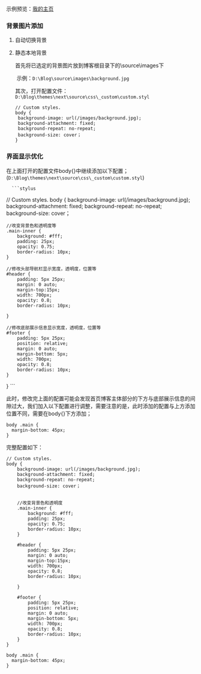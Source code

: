 示例预览：[我的主页](http://zsy.xyz/)

### 背景图片添加

1. 自动切换背景

2. 静态本地背景

   首先将已选定的背景图片放到博客根目录下的\source\images下

   ​	示例：`D:\Blog\source\images\background.jpg`

   其次，打开配置文件：`D:\Blog\themes\next\source\css\_custom\custom.styl`

   ```stylus
   // Custom styles.
   body { 
   	background-image: url(/images/background.jpg);
   	background-attachment: fixed;
   	background-repeat: no-repeat;
   	background-size: cover；
   }
   ```

### 界面显示优化

在上面打开的配置文件body{}中继续添加以下配置；(`D:\Blog\themes\next\source\css\_custom\custom.styl`)

      ```stylus
// Custom styles.
body { 
	background-image: url(/images/background.jpg);
	background-attachment: fixed;
	background-repeat: no-repeat;
	background-size: cover；
    
	//改变背景色和透明度等
	.main-inner {
		background: #fff;
		padding: 25px;
		opacity: 0.75;
		border-radius: 10px;
	}
	
    //修改头部导航栏显示宽度，透明度，位置等
	#header {
	    padding: 5px 25px;
		margin: 0 auto;
		margin-top:15px;
		width: 700px;
		opacity: 0.8;
		border-radius: 10px;
		
	}
	
    //修改底部展示信息显示宽度，透明度，位置等
	#footer {
		padding: 5px 25px;
		position: relative;
		margin: 0 auto;
		margin-bottom: 5px;
		width: 700px;
		opacity: 0.8;
		border-radius: 10px;
	}
}
      ```

此时，修改完上面的配置可能会发现首页博客主体部分的下方与底部展示信息的间隙过大，我们加入以下配置进行调整，需要注意的是，此时添加的配置与上方添加位置不同，需要在body{}下方添加；

```stylus
body .main {
  margin-bottom: 45px;
}
```

完整配置如下：

```stylus
// Custom styles.
body { 
	background-image: url(/images/background.jpg);
	background-attachment: fixed;
	background-repeat: no-repeat;
	background-size: cover；
	
	
	//改变背景色和透明度
	.main-inner {
		background: #fff;
		padding: 25px;
		opacity: 0.75;
		border-radius: 10px;
	}
	
	#header {
	    padding: 5px 25px;
		margin: 0 auto;
		margin-top:15px;
		width: 700px;
		opacity: 0.8;
		border-radius: 10px;
		
	}
	
	#footer {
		padding: 5px 25px;
		position: relative;
		margin: 0 auto;
		margin-bottom: 5px;
		width: 700px;
		opacity: 0.8;
		border-radius: 10px;
	}
}

body .main {
  margin-bottom: 45px;
}

```


